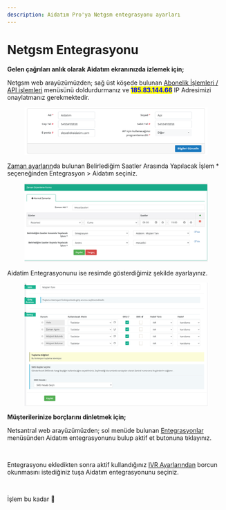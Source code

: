 ```yaml
---
description: Aidatım Pro'ya Netgsm entegrasyonu ayarları
---
```


# Netgsm Entegrasyonu

**Gelen çağrıları anlık olarak Aidatım ekranınızda izlemek için;**

Netgsm web arayüzümüzden; sağ üst köşede bulunan [Abonelik İşlemleri / API işlemleri](https://portal.netgsm.com.tr/webportal/abonelikislemleri/apitalep/) menüsünü doldurdurmanız ve <mark style="color:blue;">**185.83.144.66**</mark> IP Adresimizi onaylatmanız gerekmektedir.

<figure><img src="../../.gitbook/assets/Ekran Resmi 2023-07-19 09.27.50.png" alt=""><figcaption></figcaption></figure>

[Zaman ayarların](https://portal.netgsm.com.tr/netsantral/zaman/)da bulunan Belirlediğim Saatler Arasında Yapılacak İşlem \* seçeneğinden Entegrasyon > Aidatım seçiniz.

<figure><img src="../../.gitbook/assets/Ekran Resmi 2023-07-19 11.02.25.png" alt=""><figcaption></figcaption></figure>

Aidatim Entegrasyonunu ise resimde gösterdiğimiz şekilde ayarlayınız.

&#x20;

<figure><img src="../../.gitbook/assets/Ekran Resmi 2023-07-19 11.06.37.png" alt=""><figcaption></figcaption></figure>

**Müşterilerinize borçlarını dinletmek için;**

Netsantral web arayüzümüzden; sol menüde bulunan [Entegrasyonlar](https://portal.netgsm.com.tr/netsantral/entegrasyon/) menüsünden Aidatım entegrasyonunu bulup aktif et butonuna tıklayınız.

<figure><img src="../../.gitbook/assets/Ekran Kaydı 2023-07-19 09.30.47.gif" alt=""><figcaption></figcaption></figure>

Entegrasyonu ekledikten sonra aktif kullandığınız [IVR Ayarlarından](https://portal.netgsm.com.tr/netsantral/ivr/) borcun okunmasını istediğiniz tuşa Aidatım entegrasyonunu seçiniz.

<figure><img src="../../.gitbook/assets/ivr.gif" alt=""><figcaption></figcaption></figure>





İşlem bu kadar :clap:

